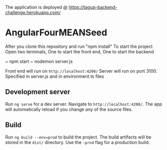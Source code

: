 The application is deployed @ https://tagup-backend-challenge.herokuapp.com/

# AngularFourMEANSeed

After you clone this repository and run "npm install"
To start the project
Open two terminals, One to start the front end, One to start the backend

~ npm start
~ nodemon server.js

Front end will run on `http://localhost:4200/`
Server will run on port 3100. Specified in server.js and in environment.ts files

## Development server

Run `ng serve` for a dev server. Navigate to `http://localhost:4200/`. The app will automatically reload if you change any of the source files.

## Build

Run `ng build --env=prod` to build the project. The build artifacts will be stored in the `dist/` directory. Use the `-prod` flag for a production build.
